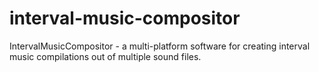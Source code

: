 interval-music-compositor
=========================

IntervalMusicCompositor - a multi-platform software for creating interval music compilations out of multiple sound files.
